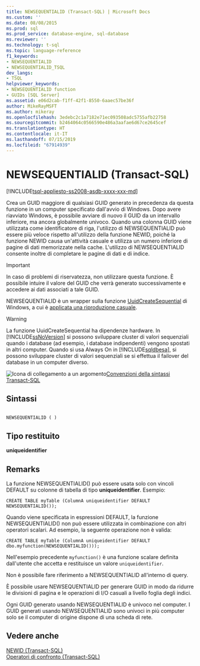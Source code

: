 ```yaml
---
title: NEWSEQUENTIALID (Transact-SQL) | Microsoft Docs
ms.custom: ''
ms.date: 08/08/2015
ms.prod: sql
ms.prod_service: database-engine, sql-database
ms.reviewer: ''
ms.technology: t-sql
ms.topic: language-reference
f1_keywords:
- NEWSEQUENTIALID
- NEWSEQUENTIALID_TSQL
dev_langs:
- TSQL
helpviewer_keywords:
- NEWSEQUENTIALID function
- GUIDs [SQL Server]
ms.assetid: e06d2cab-f1ff-42f1-8550-6aaec57be36f
author: MikeRayMSFT
ms.author: mikeray
ms.openlocfilehash: 3edebc2c1a7182e71ec093508adc5755afb22758
ms.sourcegitcommit: b2464064c0566590e486a3aafae6d67ce2645cef
ms.translationtype: HT
ms.contentlocale: it-IT
ms.lasthandoff: 07/15/2019
ms.locfileid: "67914939"
---
```

# <a name="newsequentialid-transact-sql"></a>NEWSEQUENTIALID (Transact-SQL)
[!INCLUDE[tsql-appliesto-ss2008-asdb-xxxx-xxx-md](../../includes/tsql-appliesto-ss2008-asdb-xxxx-xxx-md.md)]

  Crea un GUID maggiore di qualsiasi GUID generato in precedenza da questa funzione in un computer specificato dall'avvio di Windows. Dopo avere riavviato Windows, è possibile avviare di nuovo il GUID da un intervallo inferiore, ma ancora globalmente univoco. Quando una colonna GUID viene utilizzata come identificatore di riga, l'utilizzo di NEWSEQUENTIALID può essere più veloce rispetto all'utilizzo della funzione NEWID, poiché la funzione NEWID causa un'attività casuale e utilizza un numero inferiore di pagine di dati memorizzate nella cache. L'utilizzo di NEWSEQUENTIALID consente inoltre di completare le pagine di dati e di indice.  
  
> [!IMPORTANT]  
>  In caso di problemi di riservatezza, non utilizzare questa funzione. È possibile intuire il valore del GUID che verrà generato successivamente e accedere ai dati associati a tale GUID.  
  
 NEWSEQUENTIALID è un wrapper sulla funzione [UuidCreateSequential](https://go.microsoft.com/fwlink/?LinkId=164027) di Windows, a cui è [applicata una riproduzione casuale](https://blogs.msdn.microsoft.com/dbrowne/2012/07/03/how-to-generate-sequential-guids-for-sql-server-in-net/).
  
> [!WARNING]  
>  La funzione UuidCreateSequential ha dipendenze hardware. In [!INCLUDE[ssNoVersion](../../includes/ssnoversion-md.md)] si possono sviluppare cluster di valori sequenziali quando i database (ad esempio, i database indipendenti) vengono spostati in altri computer. Quando si usa Always On in [!INCLUDE[sqldbesa](../../includes/sqldbesa-md.md)], si possono sviluppare cluster di valori sequenziali se si effettua il failover del database in un computer diverso.  
  
 ![Icona di collegamento a un argomento](../../database-engine/configure-windows/media/topic-link.gif "Icona di collegamento a un argomento")[Convenzioni della sintassi Transact-SQL](../../t-sql/language-elements/transact-sql-syntax-conventions-transact-sql.md)  
  
## <a name="syntax"></a>Sintassi  
  
```  
  
NEWSEQUENTIALID ( )  
```  
  
## <a name="return-type"></a>Tipo restituito  
 **uniqueidentifier**  
  
## <a name="remarks"></a>Remarks  
 La funzione NEWSEQUENTIALID() può essere usata solo con vincoli DEFAULT su colonne di tabella di tipo **uniqueidentifier**. Esempio:  
  
```  
CREATE TABLE myTable (ColumnA uniqueidentifier DEFAULT NEWSEQUENTIALID());   
```  
  
 Quando viene specificata in espressioni DEFAULT, la funzione NEWSEQUENTIALID() non può essere utilizzata in combinazione con altri operatori scalari. Ad esempio, la seguente operazione non è valida:  
  
```  
CREATE TABLE myTable (ColumnA uniqueidentifier DEFAULT dbo.myfunction(NEWSEQUENTIALID()));  
```  
  
 Nell'esempio precedente `myfunction()` è una funzione scalare definita dall'utente che accetta e restituisce un valore `uniqueidentifier`.  
  
 Non è possibile fare riferimento a NEWSEQUENTIALID all'interno di query.  
  
 È possibile usare NEWSEQUENTIALID per generare GUID in modo da ridurre le divisioni di pagina e le operazioni di I/O casuali a livello foglia degli indici.  
  
 Ogni GUID generato usando NEWSEQUENTIALID è univoco nel computer. I GUID generati usando NEWSEQUENTIALID sono univoci in più computer solo se il computer di origine dispone di una scheda di rete.  
  
## <a name="see-also"></a>Vedere anche  
 [NEWID &#40;Transact-SQL&#41;](../../t-sql/functions/newid-transact-sql.md)   
 [Operatori di confronto &#40;Transact-SQL&#41;](../../t-sql/language-elements/comparison-operators-transact-sql.md)  
  
  
